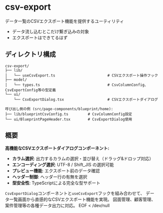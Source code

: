 # csv-export

データ一覧のCSVエクスポート機能を提供するユーティリティ
- データ流し込むとこだけ繋ぎ込みの対象
- エクスポートはできてるはず

## ディレクトリ構成

```
csv-export/
├── lib/
│   └── useCsvExport.ts                        # CSVエクスポート操作フック
├── model/
│   └── types.ts                               # CsvColumnConfig、CsvExportConfig等の型定義
└── ui/
    └── CsvExportDialog.tsx                    # CSVエクスポートダイアログ

呼び出し側の例 (src/page-components/blueprint/home):
├── lib/blueprintCsvConfig.ts         # CsvColumnConfig設定
└── ui/BlueprintPageHeader.tsx        # CsvExportDialog使用
```

## 概要

**高機能なCSVエクスポートダイアログコンポーネント:**
- **カラム選択**: 出力するカラムの選択・並び替え（ドラッグ&ドロップ対応）
- **エンコーディング選択**: UTF-8 / Shift_JIS の選択可能
- **プレビュー機能**: エクスポート前のデータ確認
- **ヘッダー制御**: ヘッダー行の有無を選択
- **型安全性**: TypeScriptによる完全な型サポート

`CsvExportDialog`コンポーネントと`useCsvExport`フックを組み合わせて、
データ一覧画面から直感的なCSVエクスポート機能を実現。
図面管理、顧客管理、案件管理等の各種データ出力に対応。
EOF < /dev/null